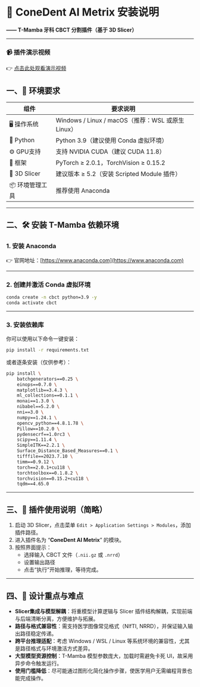 # 🧩 ConeDent AI Metrix 安装说明  
**—— T-Mamba 牙科 CBCT 分割插件（基于 3D Slicer）**

---
### 📹 插件演示视频

👉 [点击此处观看演示视频](./demo_20240519.mp4)


## 一、🌱 环境要求

| 组件           | 要求说明                                           |
|----------------|----------------------------------------------------|
| 🖥 操作系统     | Windows / Linux / macOS（推荐：WSL 或原生 Linux）   |
| 🐍 Python       | Python 3.9（建议使用 Conda 虚拟环境）              |
| ⚙️ GPU支持      | 支持 NVIDIA CUDA（建议 CUDA 11.8）                 |
| 🧠 框架         | PyTorch ≥ 2.0.1，TorchVision ≥ 0.15.2              |
| 🧊 3D Slicer    | 建议版本 ≥ 5.2（安装 Scripted Module 插件）       |
| 📦 环境管理工具 | 推荐使用 Anaconda                                 |

---

## 二、🛠 安装 T-Mamba 依赖环境

### 1. 安装 Anaconda  
👉 官网地址：[https://www.anaconda.com](https://www.anaconda.com)

---

### 2. 创建并激活 Conda 虚拟环境  

```bash
conda create -n cbct python=3.9 -y
conda activate cbct
```

---

### 3. 安装依赖库  

你可以使用以下命令一键安装：

```bash
pip install -r requirements.txt
```

或者逐条安装（仅供参考）：

```bash
pip install \
    batchgenerators==0.25 \
    einops==0.7.0 \
    matplotlib==3.4.3 \
    ml_collections==0.1.1 \
    monai==1.3.0 \
    nibabel==5.2.0 \
    nni==3.0 \
    numpy==1.24.1 \
    opencv_python==4.8.1.78 \
    Pillow==10.2.0 \
    pydensecrf==1.0rc3 \
    scipy==1.11.4 \
    SimpleITK==2.2.1 \
    Surface_Distance_Based_Measures==0.1 \
    tifffile==2023.7.10 \
    timm==0.9.12 \
    torch==2.0.1+cu118 \
    torchtoolbox==0.1.8.2 \
    torchvision==0.15.2+cu118 \
    tqdm==4.65.0
```

---

## 三、🚀 插件使用说明（简略）

1. 启动 3D Slicer，点击菜单 `Edit > Application Settings > Modules`，添加插件路径。
2. 进入插件名为 “**ConeDent AI Metrix**” 的模块。
3. 按照界面提示：
   - 选择输入 CBCT 文件（`.nii.gz` 或 `.nrrd`）
   - 设置输出路径
   - 点击“执行”开始推理，等待完成。

---

## 四、🎯 设计重点与难点

- **Slicer集成与模型解耦**：将重模型计算逻辑与 Slicer 插件结构解耦，实现前端与后端清晰分离，方便维护与拓展。
- **路径与格式兼容性**：需支持医学图像常见格式（NIfTI, NRRD），并保证输入输出路径稳定传递。
- **跨平台推理适配**：考虑 Windows / WSL / Linux 等系统环境的兼容性，尤其是路径格式与环境激活方式差异。
- **大型模型资源控制**：T-Mamba 模型参数庞大，加载时需避免卡死 UI，故采用异步命令触发运行。
- **使用门槛降低**：尽可能通过图形化简化操作步骤，使医学用户无需编程背景也能完成操作。




